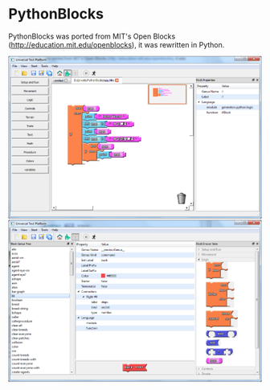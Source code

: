 # PythonBlocks
PythonBlocks was ported from MIT's Open Blocks (http://education.mit.edu/openblocks), it was rewritten in Python.

![image](https://github.com/go2net/PythonBlocks/blob/master/resource/screenshot.png)
![image](https://github.com/go2net/PythonBlocks/blob/master/resource/screenshot-2.png)
